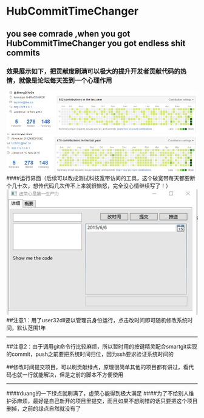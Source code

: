 # HubCommitTimeChanger
## you see comrade ,when you got HubCommitTimeChanger you got endless shit commits
### 效果展示如下，把贡献度刷满可以极大的提升开发者贡献代码的热情，就像是论坛每天签到一个心理作用
![](https://github.com/megatontech/HubCommitTimeChanger/blob/master/FireShot15.png)
![](https://github.com/megatontech/HubCommitTimeChanger/blob/master/FireShotCapture16.png)
####运行界面（后续可以改成测试科技宽带访问的工具，这个破宽带每天都要断个几十次，想传代码几次传不上来就很恼怒，完全没心情继续写了！）
![](https://github.com/megatontech/HubCommitTimeChanger/blob/master/running.jpg)
##注意1：用了user32dll要以管理员身份运行，点击改时间即可随机修改系统时间，默认范围1年
***
##注意2：由于调用git命令行比较麻烦，所以暂时用的按键精灵配合smartgit实现的commit，push之前要把系统时间归位，因为ssh要求验证系统时间的

##修改时间提交项目，可以刷贡献绿点，原理很简单其他的项目都有讲过，看代码也就一行就能解决，但是之前的脚本不方便使用
***
####duang的一下绿点就刷满了，虚荣心能得到极大满足
####为了不给别人维护添麻烦，最好是自己新开的项目里提交，而且如果不想刷错的话只要把这个项目删掉，之前的绿点自然就没有了
